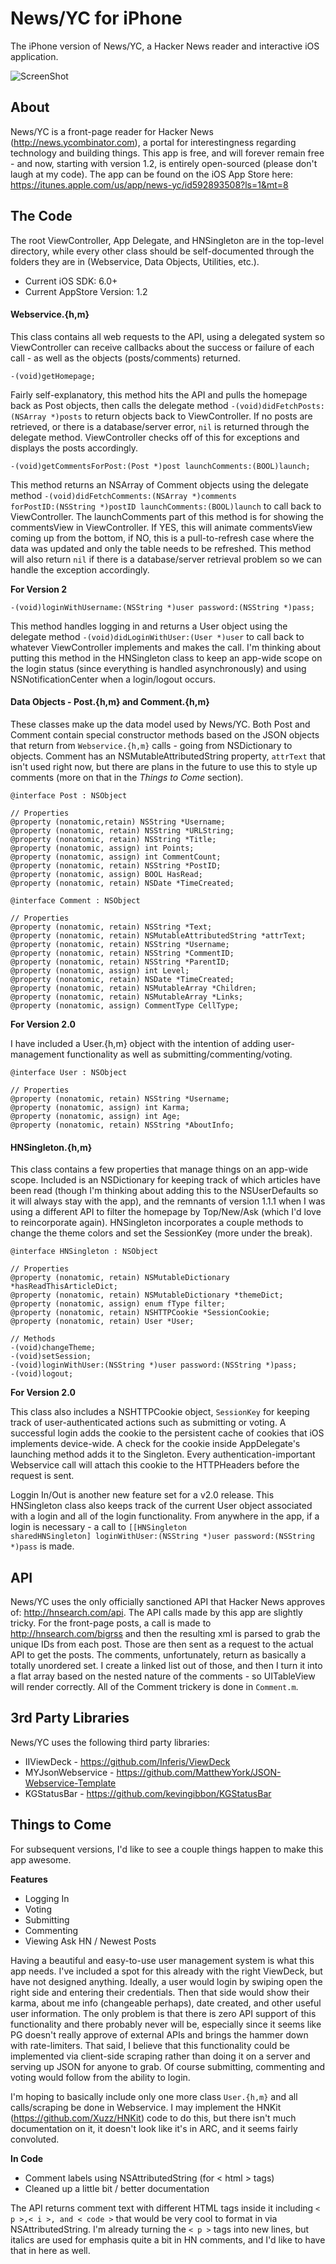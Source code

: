 News/YC for iPhone
================

The iPhone version of News/YC, a Hacker News reader and interactive iOS application. 

![ScreenShot](https://raw.github.com/bennyguitar/News-YC---iPhone/master/screens.png)

## About ##

News/YC is a front-page reader for Hacker News (http://news.ycombinator.com), a portal for interestingness regarding technology and building things. This app is free, and will forever remain free - and now, starting with version 1.2, is entirely open-sourced (please don't laugh at my code). The app can be found on the iOS App Store here: https://itunes.apple.com/us/app/news-yc/id592893508?ls=1&mt=8

## The Code ##

The root ViewController, App Delegate, and HNSingleton are in the top-level directory, while every other class should be self-documented through the folders they are in (Webservice, Data Objects, Utilities, etc.).

* Current iOS SDK: 6.0+
* Current AppStore Version: 1.2

#### Webservice.{h,m} ####

This class contains all web requests to the API, using a delegated system so ViewController can receive callbacks about the success or failure of each call - as well as the objects (posts/comments) returned.

```objc
-(void)getHomepage;
```

Fairly self-explanatory, this method hits the API and pulls the homepage back as Post objects, then calls the delegate method <code>-(void)didFetchPosts:(NSArray *)posts</code> to return objects back to ViewController. If no posts are retrieved, or there is a database/server error, <code>nil</code> is returned through the delegate method. ViewController checks off of this for exceptions and displays the posts accordingly.

```objc
-(void)getCommentsForPost:(Post *)post launchComments:(BOOL)launch;
```

This method returns an NSArray of Comment objects using the delegate method <code>-(void)didFetchComments:(NSArray *)comments forPostID:(NSString *)postID launchComments:(BOOL)launch</code> to call back to ViewController. The launchComments part of this method is for showing the commentsView in ViewController. If YES, this will animate commentsView coming up from the bottom, if NO, this is a pull-to-refresh case where the data was updated and only the table needs to be refreshed. This method will also return <code>nil</code> if there is a database/server retrieval problem so we can handle the exception accordingly.

**For Version 2**

```objc
-(void)loginWithUsername:(NSString *)user password:(NSString *)pass;
```

This method handles logging in and returns a User object using the delegate method <code>-(void)didLoginWithUser:(User *)user</code> to call back to whatever ViewController implements and makes the call. I'm thinking about putting this method in the HNSingleton class to keep an app-wide scope on the login status (since everything is handled asynchronously) and using NSNotificationCenter when a login/logout occurs.

#### Data Objects - Post.{h,m} and Comment.{h,m} ####

These classes make up the data model used by News/YC. Both Post and Comment contain special constructor methods based on the JSON objects that return from <code>Webservice.{h,m}</code> calls - going from NSDictionary to objects. Comment has an NSMutableAttributedString property, <code>attrText</code> that isn't used right now, but there are plans in the future to use this to style up comments (more on that in the *Things to Come* section).

```objc
@interface Post : NSObject

// Properties
@property (nonatomic,retain) NSString *Username;
@property (nonatomic, retain) NSString *URLString;
@property (nonatomic, retain) NSString *Title;
@property (nonatomic, assign) int Points;
@property (nonatomic, assign) int CommentCount;
@property (nonatomic, retain) NSString *PostID;
@property (nonatomic, assign) BOOL HasRead;
@property (nonatomic, retain) NSDate *TimeCreated;
```

```objc
@interface Comment : NSObject

// Properties
@property (nonatomic, retain) NSString *Text;
@property (nonatomic, retain) NSMutableAttributedString *attrText;
@property (nonatomic, retain) NSString *Username;
@property (nonatomic, retain) NSString *CommentID;
@property (nonatomic, retain) NSString *ParentID;
@property (nonatomic, assign) int Level;
@property (nonatomic, retain) NSDate *TimeCreated;
@property (nonatomic, retain) NSMutableArray *Children;
@property (nonatomic, retain) NSMutableArray *Links;
@property (nonatomic, assign) CommentType CellType;
```

**For Version 2.0**

I have included a User.{h,m} object with the intention of adding user-management functionality as well as submitting/commenting/voting.

```objc
@interface User : NSObject

// Properties
@property (nonatomic, retain) NSString *Username;
@property (nonatomic, assign) int Karma;
@property (nonatomic, assign) int Age;
@property (nonatomic, retain) NSString *AboutInfo;
```

#### HNSingleton.{h,m} ####

This class contains a few properties that manage things on an app-wide scope. Included is an NSDictionary for keeping track of which articles have been read (though I'm thinking about adding this to the NSUserDefaults so it will always stay with the app), and the remnants of version 1.1.1 when I was using a different API to filter the homepage by Top/New/Ask (which I'd love to reincorporate again). HNSingleton incorporates a couple methods to change the theme colors and set the SessionKey (more under the break).

```objc
@interface HNSingleton : NSObject

// Properties
@property (nonatomic, retain) NSMutableDictionary *hasReadThisArticleDict;
@property (nonatomic, retain) NSMutableDictionary *themeDict;
@property (nonatomic, assign) enum fType filter;
@property (nonatomic, retain) NSHTTPCookie *SessionCookie;
@property (nonatomic, retain) User *User;

// Methods
-(void)changeTheme;
-(void)setSession;
-(void)loginWithUser:(NSString *)user password:(NSString *)pass;
-(void)logout;
```

**For Version 2.0**

This class also includes a NSHTTPCookie object, <code>SessionKey</code> for keeping track of user-authenticated actions such as submitting or voting. A successful login adds the cookie to the persistent cache of cookies that iOS implements device-wide. A check for the cookie inside AppDelegate's launching method adds it to the Singleton. Every authentication-important Webservice call will attach this cookie to the HTTPHeaders before the request is sent.

Loggin In/Out is another new feature set for a v2.0 release. This HNSingleton class also keeps track of the current User object associated with a login and all of the login functionality. From anywhere in the app, if a login is necessary - a call to <code>[[HNSingleton sharedHNSingleton] loginWithUser:(NSString *)user password:(NSString *)pass</code> is made.

## API ##

News/YC uses the only officially sanctioned API that Hacker News approves of: http://hnsearch.com/api. The API calls made by this app are slightly tricky. For the front-page posts, a call is made to http://hnsearch.com/bigrss and then the resulting xml is parsed to grab the unique IDs from each post. Those are then sent as a request to the actual API to get the posts. The comments, unfortunately, return as basically a totally unordered set. I create a linked list out of those, and then I turn it into a flat array based on the nested nature of the comments - so UITableView will render correctly. All of the Comment trickery is done in <code>Comment.m</code>.

## 3rd Party Libraries ##

News/YC uses the following third party libraries:

* IIViewDeck - https://github.com/Inferis/ViewDeck
* MYJsonWebservice - https://github.com/MatthewYork/JSON-Webservice-Template
* KGStatusBar - https://github.com/kevingibbon/KGStatusBar

## Things to Come ##

For subsequent versions, I'd like to see a couple things happen to make this app awesome.

**Features**

* Logging In
* Voting
* Submitting
* Commenting
* Viewing Ask HN / Newest Posts

Having a beautiful and easy-to-use user management system is what this app needs. I've included a spot for this already with the right ViewDeck, but have not designed anything. Ideally, a user would login by swiping open the right side and entering their credentials. Then that side would show their karma, about me info (changeable perhaps), date created, and other useful user information. The only problem is that there is zero API support of this functionality and there probably never will be, especially since it seems like PG doesn't really approve of external APIs and brings the hammer down with rate-limiters. That said, I believe that this functionality could be implemented via client-side scraping rather than doing it on a server and serving up JSON for anyone to grab. Of course submitting, commenting and voting would follow from the ability to login.

I'm hoping to basically include only one more class <code>User.{h,m}</code> and all calls/scraping be done in Webservice. I may implement the HNKit (https://github.com/Xuzz/HNKit) code to do this, but there isn't much documentation on it, it doesn't look like it's in ARC, and it seems fairly convoluted.

**In Code**
* Comment labels using NSAttributedString (for < html > tags)
* Cleaned up a little bit / better documentation

The API returns comment text with different HTML tags inside it including <code>< p >,< i >, and < code ></code> that would be very cool to format in via NSAttributedString. I'm already turning the <code>< p ></code> tags into new lines, but italics are used for emphasis quite a bit in HN comments, and I'd like to have that in here as well.

